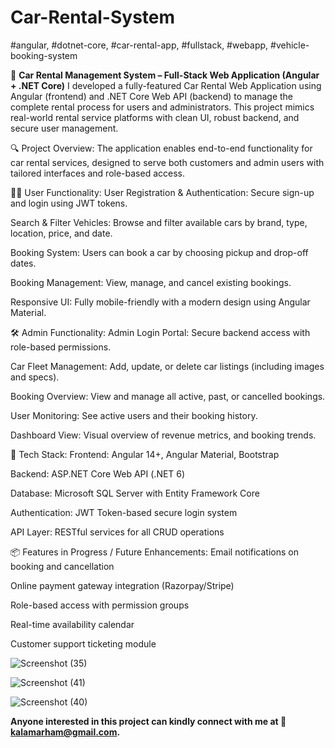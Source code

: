 # Car-Rental-System
#angular, #dotnet-core, #car-rental-app, #fullstack, #webapp, #vehicle-booking-system

🚗 **Car Rental Management System – Full-Stack Web Application (Angular + .NET Core)**
I developed a fully-featured Car Rental Web Application using Angular (frontend) and .NET Core Web API (backend) to manage the complete rental process for users and administrators. This project mimics real-world rental service platforms with clean UI, robust backend, and secure user management.

🔍 Project Overview:
The application enables end-to-end functionality for car rental services, designed to serve both customers and admin users with tailored interfaces and role-based access.

👨‍💻 User Functionality:
User Registration & Authentication: Secure sign-up and login using JWT tokens.

Search & Filter Vehicles: Browse and filter available cars by brand, type, location, price, and date.

Booking System: Users can book a car by choosing pickup and drop-off dates.

Booking Management: View, manage, and cancel existing bookings.

Responsive UI: Fully mobile-friendly with a modern design using Angular Material.

🛠️ Admin Functionality:
Admin Login Portal: Secure backend access with role-based permissions.

Car Fleet Management: Add, update, or delete car listings (including images and specs).

Booking Overview: View and manage all active, past, or cancelled bookings.

User Monitoring: See active users and their booking history.

Dashboard View: Visual overview of revenue metrics, and booking trends.

🧪 Tech Stack:
Frontend: Angular 14+, Angular Material, Bootstrap

Backend: ASP.NET Core Web API (.NET 6)

Database: Microsoft SQL Server with Entity Framework Core

Authentication: JWT Token-based secure login system

API Layer: RESTful services for all CRUD operations


📦 Features in Progress / Future Enhancements:
Email notifications on booking and cancellation

Online payment gateway integration (Razorpay/Stripe)

Role-based access with permission groups

Real-time availability calendar

Customer support ticketing module

![Screenshot (35)](https://github.com/user-attachments/assets/86876207-d967-4909-8a4f-21f6e5bb36e7)


![Screenshot (41)](https://github.com/user-attachments/assets/b1fae1d0-2a5e-4bfd-8940-62659723575f)


![Screenshot (40)](https://github.com/user-attachments/assets/b194b510-707d-4e65-9b52-a65f9328e8fb)





**Anyone interested in this project can kindly connect with me at 📧 kalamarham@gmail.com.**
